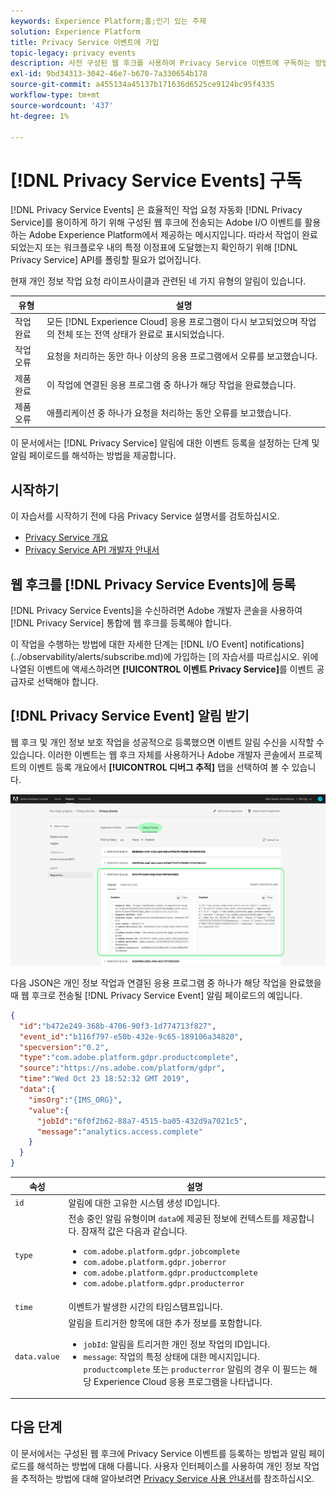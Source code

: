 ```yaml
---
keywords: Experience Platform;홈;인기 있는 주제
solution: Experience Platform
title: Privacy Service 이벤트에 가입
topic-legacy: privacy events
description: 사전 구성된 웹 후크를 사용하여 Privacy Service 이벤트에 구독하는 방법을 알아봅니다.
exl-id: 9bd34313-3042-46e7-b670-7a330654b178
source-git-commit: a455134a45137b171636d6525ce9124bc95f4335
workflow-type: tm+mt
source-wordcount: '437'
ht-degree: 1%

---
```


# [!DNL Privacy Service Events] 구독

[!DNL Privacy Service Events] 은 효율적인 작업 요청 자동화 [!DNL Privacy Service]를 용이하게 하기 위해 구성된 웹 후크에 전송되는 Adobe I/O 이벤트를 활용하는 Adobe Experience Platform에서 제공하는 메시지입니다. 따라서 작업이 완료되었는지 또는 워크플로우 내의 특정 이정표에 도달했는지 확인하기 위해 [!DNL Privacy Service] API를 폴링할 필요가 없어집니다.

현재 개인 정보 작업 요청 라이프사이클과 관련된 네 가지 유형의 알림이 있습니다.

| 유형 | 설명 |
| --- | --- |
| 작업 완료 | 모든 [!DNL Experience Cloud] 응용 프로그램이 다시 보고되었으며 작업의 전체 또는 전역 상태가 완료로 표시되었습니다. |
| 작업 오류 | 요청을 처리하는 동안 하나 이상의 응용 프로그램에서 오류를 보고했습니다. |
| 제품 완료 | 이 작업에 연결된 응용 프로그램 중 하나가 해당 작업을 완료했습니다. |
| 제품 오류 | 애플리케이션 중 하나가 요청을 처리하는 동안 오류를 보고했습니다. |

이 문서에서는 [!DNL Privacy Service] 알림에 대한 이벤트 등록을 설정하는 단계 및 알림 페이로드를 해석하는 방법을 제공합니다.

## 시작하기

이 자습서를 시작하기 전에 다음 Privacy Service 설명서를 검토하십시오.

* [Privacy Service 개요](./home.md)
* [Privacy Service API 개발자 안내서](./api/getting-started.md)

## 웹 후크를 [!DNL Privacy Service Events]에 등록

[!DNL Privacy Service Events]을 수신하려면 Adobe 개발자 콘솔을 사용하여 [!DNL Privacy Service] 통합에 웹 후크를 등록해야 합니다.

이 작업을 수행하는 방법에 대한 자세한 단계는  [!DNL I/O Event] notifications](../observability/alerts/subscribe.md)에 가입하는 [의 자습서를 따르십시오. 위에 나열된 이벤트에 액세스하려면 **[!UICONTROL 이벤트 Privacy Service]**&#x200B;를 이벤트 공급자로 선택해야 합니다.

## [!DNL Privacy Service Event] 알림 받기

웹 후크 및 개인 정보 보호 작업을 성공적으로 등록했으면 이벤트 알림 수신을 시작할 수 있습니다. 이러한 이벤트는 웹 후크 자체를 사용하거나 Adobe 개발자 콘솔에서 프로젝트의 이벤트 등록 개요에서 **[!UICONTROL 디버그 추적]** 탭을 선택하여 볼 수 있습니다.

![](images/privacy-events/debug-tracing.png)

다음 JSON은 개인 정보 작업과 연결된 응용 프로그램 중 하나가 해당 작업을 완료했을 때 웹 후크로 전송될 [!DNL Privacy Service Event] 알림 페이로드의 예입니다.

```json
{
  "id":"b472e249-368b-4706-90f3-1d774713f827",
  "event_id":"b116f797-e50b-432e-9c65-189106a34820",
  "specversion":"0.2",
  "type":"com.adobe.platform.gdpr.productcomplete",
  "source":"https://ns.adobe.com/platform/gdpr",
  "time":"Wed Oct 23 18:52:32 GMT 2019",
  "data":{
    "imsOrg":"{IMS_ORG}",
    "value":{
      "jobId":"6f0f2b62-88a7-4515-ba05-432d9a7021c5",
      "message":"analytics.access.complete"
    }
  }
}
```

| 속성 | 설명 |
| --- | --- |
| `id` | 알림에 대한 고유한 시스템 생성 ID입니다. |
| `type` | 전송 중인 알림 유형이며 `data`에 제공된 정보에 컨텍스트를 제공합니다. 잠재적 값은 다음과 같습니다. <ul><li>`com.adobe.platform.gdpr.jobcomplete`</li><li>`com.adobe.platform.gdpr.joberror`</li><li>`com.adobe.platform.gdpr.productcomplete`</li><li>`com.adobe.platform.gdpr.producterror`</li></ul> |
| `time` | 이벤트가 발생한 시간의 타임스탬프입니다. |
| `data.value` | 알림을 트리거한 항목에 대한 추가 정보를 포함합니다. <ul><li>`jobId`: 알림을 트리거한 개인 정보 작업의 ID입니다.</li><li>`message`: 작업의 특정 상태에 대한 메시지입니다. `productcomplete` 또는 `producterror` 알림의 경우 이 필드는 해당 Experience Cloud 응용 프로그램을 나타냅니다.</li></ul> |

## 다음 단계

이 문서에서는 구성된 웹 후크에 Privacy Service 이벤트를 등록하는 방법과 알림 페이로드를 해석하는 방법에 대해 다룹니다. 사용자 인터페이스를 사용하여 개인 정보 작업을 추적하는 방법에 대해 알아보려면 [Privacy Service 사용 안내서](./ui/user-guide.md)를 참조하십시오.
